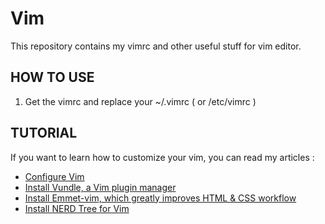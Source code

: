 Vim
===
This repository contains my vimrc and other useful stuff for vim editor.

HOW TO USE
----------
1. Get the vimrc and replace your ~/.vimrc ( or /etc/vimrc )

TUTORIAL
--------
If you want to learn how to customize your vim, you can read my articles :
- <a href="http://hatemegalaxy.blogspot.tw/2015/03/arch-linux-vim-configure-vim-on-arch.html" target="_blank">Configure Vim</a>
- <a href="http://hatemegalaxy.blogspot.tw/2015/03/arch-linux-vim-vundle-install-vundle.html" target="_blank">Install Vundle, a Vim plugin manager</a>
- <a href="http://hatemegalaxy.blogspot.tw/2015/03/arch-linux-vim-web-emmet-vim-install.html" target="_blank">Install Emmet-vim, which greatly improves HTML & CSS workflow</a>
- <a href="http://hatemegalaxy.blogspot.tw/2015/03/arch-linux-vim-nerd-tree-install-nerd.html" target="_blank">Install NERD Tree for Vim</a>
